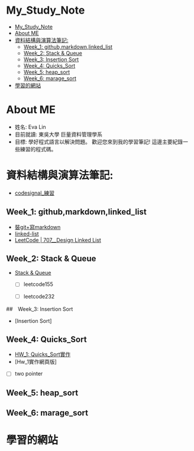 # My_Study_Note

<!-- TOC START min:1 max:3 link:true asterisk:false update:true -->
- [My_Study_Note](#my_study_note)
- [About ME](#about-me)
- [資料結構與演算法筆記:](#資料結構與演算法筆記)
  - [Week_1: github,markdown,linked_list](#week_1-githubmarkdownlinked_list)
  - [Week_2: Stack & Queue](#week_2-stack--queue)
  - [Week_3: Insertion Sort](#week_3-insertion-sort)
  - [Week_4: Quicks_Sort](#week_4-quicks_sort)
  - [Week_5: heap_sort](#week_5-heap_sort)
  - [Week_6: marage_sort](#week_6-marage_sort)
- [學習的網站](#學習的網站)
<!-- TOC END -->





# About ME
* 姓名: Eva Lin
* 目前就讀: 東吳大學 巨量資料管理學系
* 目標: 學好程式語言以解決問題。
  歡迎您來到我的學習筆記! 這邊主要紀錄一些練習的程式碼。



# 資料結構與演算法筆記:

  * [codesignal_練習](https://github.com/evaneversaydie/My_Study_Note/tree/master/leetcode)

## Week_1: github,markdown,linked_list
*  [裝git+寫markdown](https://github.com/evaneversaydie/My_Study_Note/blob/master/Week1_Linked%20list/%E6%8E%A5%E8%A7%B8github-%E4%BD%BF%E7%94%A8%E5%BF%83%E5%BE%97%2B%E8%A3%9Dgit%2B%E5%AF%ABmarkdown.md)
* [linked-list](https://github.com/evaneversaydie/My_Study_Note/blob/master/Week1_Linked%20list/Week1_Linked%20list.md)
*  [LeetCode | 707__Design Linked List](https://github.com/evaneversaydie/My_Study_Note/blob/master/leetcode/707_Design%20Linked%20List.ipynb)

## Week_2: Stack & Queue

* [Stack & Queue]('https://github.com/evaneversaydie/My_Study_Note/tree/master/Week2_Stack%26Queue/week2_Stack&Queue.md')
  - [ ] leetcode155
  - [ ] leetcode232


##　Week_3: Insertion Sort

*  [Insertion Sort]


## Week_4: Quicks_Sort
* [HW_1: Quicks_Sort實作](https://github.com/evaneversaydie/My_Study_Note/blob/master/Week4_QuickSort/Quick_Sort.ipynb)
* [Hw_1實作網頁版]

- [ ] two pointer

## Week_5: heap_sort


## Week_6: marage_sort

# 學習的網站
